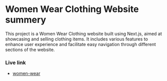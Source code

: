 # Women Wear Clothing Website summery

This project is a Women Wear Clothing website built using Next.js, aimed at showcasing and selling clothing items. It includes various features to enhance user experience and facilitate easy navigation through different sections of the website.

### Live link

- [women-wear](https://assignment-8-opal-zeta.vercel.app/)